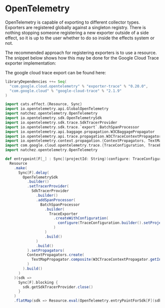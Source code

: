 # OpenTelemetry

OpenTelemetry is capable of exporting to different collector types. Exporters are registered globally against a
singleton registry. There is nothing stopping someone registering a new exporter outside of a side effect, so it is up
to the user whether to do so inside the effects system or not.

The recommended approach for registering exporters is to use a resource. The snippet below shows how this may be done
for the Google Cloud Trace exporter implementation:

The google cloud trace export can be found here:

```scala
libraryDependencies ++= Seq(
  "com.google.cloud.opentelemetry" % "exporter-trace" % "0.20.0",
  "com.google.cloud" % "google-cloud-trace" % "2.1.9"
)
```

```scala
import cats.effect.{Resource, Sync}
import io.opentelemetry.api.GlobalOpenTelemetry
import natchez.opentelemetry.OpenTelemetry
import io.opentelemetry.sdk.OpenTelemetrySdk
import io.opentelemetry.sdk.trace.SdkTracerProvider
import io.opentelemetry.sdk.trace.`export`.BatchSpanProcessor
import io.opentelemetry.api.baggage.propagation.W3CBaggagePropagator
import io.opentelemetry.api.trace.propagation.W3CTraceContextPropagator
import io.opentelemetry.context.propagation.{ContextPropagators, TextMapPropagator}
import com.google.cloud.opentelemetry.trace.{TraceConfiguration, TraceExporter}
import natchez.opentelemetry.OpenTelemetry

def entrypoint[F[_] : Sync](projectId: String)(configure: TraceConfiguration.Builder => TraceConfiguration.Builder): Resource[F, EntryPoint[F]] =
  Resource
    .make(
      Sync[F].delay(
        OpenTelemetrySdk
          .builder()
          .setTracerProvider(
            SdkTracerProvider
              .builder()
              .addSpanProcessor(
                BatchSpanProcessor
                  .builder(
                    TraceExporter
                      .createWithConfiguration(
                        configure(TraceConfiguration.builder().setProjectId(projectId)).build()
                      )
                  )
                  .build()
              )
              .build()
          ).setPropagators(
          ContextPropagators.create(
            TextMapPropagator.composite(W3CTraceContextPropagator.getInstance(), W3CBaggagePropagator.getInstance())
          )
        ).build()
      )
    )(sdk =>
      Sync[F].blocking {
        sdk.getSdkTracerProvider.close()
      }
    )
    .flatMap(sdk => Resource.eval(OpenTelemetry.entryPointForSdk[F](sdk)))

```
